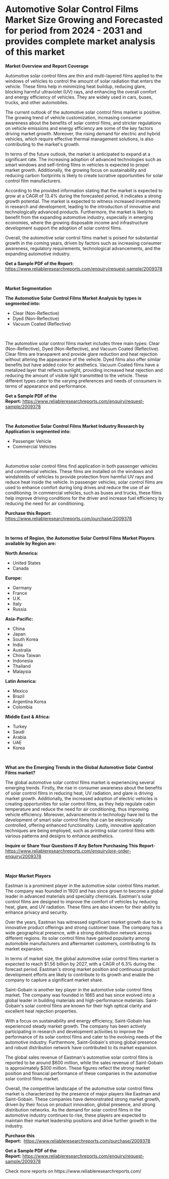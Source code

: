 <p><h1>Automotive Solar Control Films Market Size Growing and Forecasted for period from 2024 - 2031 and provides complete market analysis of this market</h1></p><p><strong>Market Overview and Report Coverage</strong></p>
<p><p>Automotive solar control films are thin and multi-layered films applied to the windows of vehicles to control the amount of solar radiation that enters the vehicle. These films help in minimizing heat buildup, reducing glare, blocking harmful ultraviolet (UV) rays, and enhancing the overall comfort and energy efficiency of vehicles. They are widely used in cars, buses, trucks, and other automobiles.</p><p>The current outlook of the automotive solar control films market is positive. The growing trend of vehicle customization, increasing consumer awareness about the benefits of solar control films, and stricter regulations on vehicle emissions and energy efficiency are some of the key factors driving market growth. Moreover, the rising demand for electric and hybrid vehicles, which require effective thermal management solutions, is also contributing to the market's growth.</p><p>In terms of the future outlook, the market is anticipated to expand at a significant rate. The increasing adoption of advanced technologies such as smart windows and self-tinting films in vehicles is expected to propel market growth. Additionally, the growing focus on sustainability and reducing carbon footprints is likely to create lucrative opportunities for solar control film manufacturers.</p><p>According to the provided information stating that the market is expected to grow at a CAGR of 13.4% during the forecasted period, it indicates a strong growth potential. The market is expected to witness increased investments in research and development, leading to the introduction of innovative and technologically advanced products. Furthermore, the market is likely to benefit from the expanding automotive industry, especially in emerging economies, where the growing disposable income and infrastructure development support the adoption of solar control films.</p><p>Overall, the automotive solar control films market is poised for substantial growth in the coming years, driven by factors such as increasing consumer awareness, regulatory requirements, technological advancements, and the expanding automotive industry.</p></p>
<p><strong>Get a Sample PDF of the Report:</strong> <a href="https://www.reliableresearchreports.com/enquiry/request-sample/2009378">https://www.reliableresearchreports.com/enquiry/request-sample/2009378</a></p>
<p>&nbsp;</p>
<p><strong>Market Segmentation</strong></p>
<p><strong>The Automotive Solar Control Films Market Analysis by types is segmented into:</strong></p>
<p><ul><li>Clear (Non-Reflective)</li><li>Dyed (Non-Reflective)</li><li>Vacuum Coated (Reflective)</li></ul></p>
<p>&nbsp;</p>
<p><p>The automotive solar control films market includes three main types: Clear (Non-Reflective), Dyed (Non-Reflective), and Vacuum Coated (Reflective). Clear films are transparent and provide glare reduction and heat rejection without altering the appearance of the vehicle. Dyed films also offer similar benefits but have added color for aesthetics. Vacuum Coated films have a metalized layer that reflects sunlight, providing increased heat rejection and reducing the amount of visible light transmitted to the vehicle. These different types cater to the varying preferences and needs of consumers in terms of appearance and performance.</p></p>
<p><strong>Get a Sample PDF of the Report:</strong>&nbsp;<a href="https://www.reliableresearchreports.com/enquiry/request-sample/2009378">https://www.reliableresearchreports.com/enquiry/request-sample/2009378</a></p>
<p>&nbsp;</p>
<p><strong>The Automotive Solar Control Films Market Industry Research by Application is segmented into:</strong></p>
<p><ul><li>Passenger Vehicle</li><li>Commercial Vehicles</li></ul></p>
<p>&nbsp;</p>
<p><p>Automotive solar control films find application in both passenger vehicles and commercial vehicles. These films are installed on the windows and windshields of vehicles to provide protection from harmful UV rays and reduce heat inside the vehicle. In passenger vehicles, solar control films are used to enhance comfort during long drives and reduce the use of air conditioning. In commercial vehicles, such as buses and trucks, these films help improve driving conditions for the driver and increase fuel efficiency by reducing the need for air conditioning.</p></p>
<p><strong>Purchase this Report:</strong>&nbsp; <a href="https://www.reliableresearchreports.com/purchase/2009378">https://www.reliableresearchreports.com/purchase/2009378</a></p>
<p>&nbsp;</p>
<p><strong>In terms of Region, the Automotive Solar Control Films Market Players available by Region are:</strong></p>
<p>
    <p> <strong> North America: </strong>
        <ul>
            <li>United States</li>
            <li>Canada</li>
        </ul>
        </p> 
    <p> <strong> Europe: </strong>
        <ul>
            <li>Germany</li>
            <li>France</li>
            <li>U.K.</li>
            <li>Italy</li>
            <li>Russia</li>
        </ul>
        </p> 
    <p> <strong> Asia-Pacific: </strong>
        <ul>
            <li>China</li>
            <li>Japan</li>
            <li>South Korea</li>
            <li>India</li>
            <li>Australia</li>
            <li>China Taiwan</li>
            <li>Indonesia</li>
            <li>Thailand</li>
            <li>Malaysia</li>
        </ul>
        </p> 
    <p> <strong> Latin America: </strong>
        <ul>
            <li>Mexico</li>
            <li>Brazil</li>
            <li>Argentina Korea</li>
            <li>Colombia</li>
        </ul>
        </p> 
    <p> <strong> Middle East & Africa: </strong>
        <ul>
            <li>Turkey</li>
            <li>Saudi</li>
            <li>Arabia</li>
            <li>UAE</li>
            <li>Korea</li>
        </ul>
    </p>
    </p>
<p>&nbsp;</p>
<p><strong>What are the Emerging Trends in the Global Automotive Solar Control Films market?</strong></p>
<p><p>The global automotive solar control films market is experiencing several emerging trends. Firstly, the rise in consumer awareness about the benefits of solar control films in reducing heat, UV radiation, and glare is driving market growth. Additionally, the increased adoption of electric vehicles is creating opportunities for solar control films, as they help regulate cabin temperature and reduce the need for air conditioning, thus improving vehicle efficiency. Moreover, advancements in technology have led to the development of smart solar control films that can be electronically controlled, offering enhanced functionality. Lastly, innovative application techniques are being employed, such as printing solar control films with various patterns and designs to enhance aesthetics.</p></p>
<p><strong>Inquire or Share Your Questions If Any Before Purchasing This Report</strong>- <a href="https://www.reliableresearchreports.com/enquiry/pre-order-enquiry/2009378">https://www.reliableresearchreports.com/enquiry/pre-order-enquiry/2009378</a></p>
<p>&nbsp;</p>
<p><strong>Major Market Players</strong></p>
<p><p>Eastman is a prominent player in the automotive solar control films market. The company was founded in 1920 and has since grown to become a global leader in advanced materials and specialty chemicals. Eastman's solar control films are designed to improve the comfort of vehicles by reducing heat, glare, and UV radiation. These films are also known for their ability to enhance privacy and security.</p><p>Over the years, Eastman has witnessed significant market growth due to its innovative product offerings and strong customer base. The company has a wide geographical presence, with a strong distribution network across different regions. Its solar control films have gained popularity among automobile manufacturers and aftermarket customers, contributing to its market expansion.</p><p>In terms of market size, the global automotive solar control films market is expected to reach $1.56 billion by 2027, with a CAGR of 6.3% during the forecast period. Eastman's strong market position and continuous product development efforts are likely to contribute to its growth and enable the company to capture a significant market share.</p><p>Saint-Gobain is another key player in the automotive solar control films market. The company was founded in 1665 and has since evolved into a global leader in building materials and high-performance materials. Saint-Gobain's solar control films are known for their high optical clarity and excellent heat rejection properties.</p><p>With a focus on sustainability and energy efficiency, Saint-Gobain has experienced steady market growth. The company has been actively participating in research and development activities to improve the performance of its solar control films and cater to the evolving needs of the automotive industry. Furthermore, Saint-Gobain's strong global presence and robust distribution network have contributed to its market expansion.</p><p>The global sales revenue of Eastman's automotive solar control films is reported to be around $600 million, while the sales revenue of Saint-Gobain is approximately $300 million. These figures reflect the strong market position and financial performance of these companies in the automotive solar control films market.</p><p>Overall, the competitive landscape of the automotive solar control films market is characterized by the presence of major players like Eastman and Saint-Gobain. These companies have demonstrated strong market growth, driven by their focus on product innovation, global presence, and strong distribution networks. As the demand for solar control films in the automotive industry continues to rise, these players are expected to maintain their market leadership positions and drive further growth in the industry.</p></p>
<p><strong>Purchase this Report:</strong>&nbsp;&nbsp;<a href="https://www.reliableresearchreports.com/purchase/2009378">https://www.reliableresearchreports.com/purchase/2009378</a></p>
<p></p>
<p><strong>Get a Sample PDF of the Report:</strong>&nbsp;<a href="https://www.reliableresearchreports.com/enquiry/request-sample/2009378">https://www.reliableresearchreports.com/enquiry/request-sample/2009378</a></p>
<p>Check more reports on https://www.reliableresearchreports.com/</p>